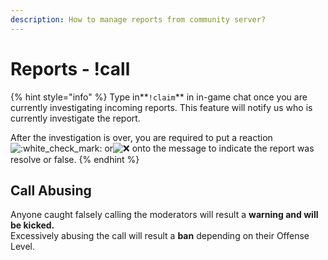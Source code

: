 ```yaml
---
description: How to manage reports from community server?
---
```


# Reports - !call

{% hint style="info" %}
 Type in**`!claim`** in in-game chat once you are currently investigating incoming reports. This feature will notify us who is currently investigate the report.

After the investigation is over, you are required to put a reaction![:white\_check\_mark:](https://discordapp.com/assets/c6b26ba81f44b0c43697852e1e1d1420.svg)  or![:x:](https://discordapp.com/assets/b1868d829b37f0a81533ededb9ffe5f4.svg)  onto the message to indicate the report was resolve or false.
{% endhint %}

## Call Abusing

Anyone caught falsely calling the moderators will result a **warning and will be kicked.**  
Excessively abusing the call will result a **ban** depending on their Offense Level.

  




